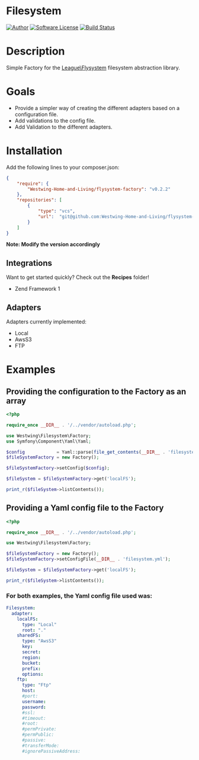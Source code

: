 # Filesystem

[![Author](http://img.shields.io/badge/author-@titosemi-blue.svg?style=flat-square)](https://twitter.com/titosemi)
[![Software License](https://img.shields.io/badge/license-MIT-brightgreen.svg?style=flat-square)](LICENSE)
[![Build Status](https://travis-ci.org/Westwing-Home-and-Living/flysystem-factory.svg?branch=master)](https://travis-ci.org/Westwing-Home-and-Living/flysystem-factory)

# Description

Simple Factory for the [League\Flysystem](https://github.com/thephpleague/flysystem) filesystem abstraction library.

# Goals

* Provide a simpler way of creating the different adapters based on a configuration file.
* Add validations to the config file.
* Add Validation to the different adapters.
     
# Installation

Add the following lines to your composer.json:

```json
{
    "require": {
        "Westwing-Home-and-Living/flysystem-factory": "v0.2.2"
    },
    "repositories": [
        {
            "type": "vcs",
            "url":  "git@github.com:Westwing-Home-and-Living/flysystem-factory.git"
        }
    ]
}
```

**Note: Modify the version accordingly**

## Integrations

Want to get started quickly? Check out the **Recipes** folder!

* Zend Framework 1

## Adapters

Adapters currently implemented:

* Local
* AwsS3
* FTP

# Examples

## Providing the configuration to the Factory as an array
```php
<?php

require_once __DIR__ . '/../vendor/autoload.php';

use Westwing\Filesystem\Factory;
use Symfony\Component\Yaml\Yaml;

$config            = Yaml::parse(file_get_contents(__DIR__ . 'filesystem.yml'));
$fileSystemFactory = new Factory();

$fileSystemFactory->setConfig($config);

$fileSystem = $fileSystemFactory->get('localFS');

print_r($fileSystem->listContents());
```

## Providing a Yaml config file to the Factory
```php
<?php

require_once __DIR__ . '/../vendor/autoload.php';

use Westwing\Filesystem\Factory;

$fileSystemFactory = new Factory();
$fileSystemFactory->setConfigFile(__DIR__ . 'filesystem.yml');

$fileSystem = $fileSystemFactory->get('localFS');

print_r($fileSystem->listContents());
```

### For both examples, the Yaml config file used was:
```yaml
Filesystem:
  adapter:
    localFS:
      type: "Local"
      root: "."
    sharedFS:
      type: "AwsS3"
      key:
      secret:
      region:
      bucket:
      prefix:
      options:
    ftp:
      type: "Ftp"
      host:
      #port:
      username:
      password:
      #ssl:
      #timeout:
      #root:
      #permPrivate:
      #permPublic:
      #passive:
      #transferMode:
      #ignorePassiveAddress:
```
